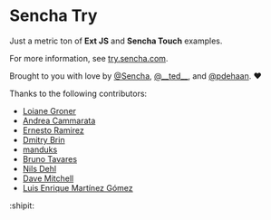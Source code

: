 # Sencha Try #

Just a metric ton of __Ext JS__ and __Sencha Touch__ examples.

For more information, see [try.sencha.com](http://try.sencha.com/).

Brought to you with love by [@Sencha](https://twitter.com/#!/sencha), [@\_\_ted\_\_](https://twitter.com/#!/__ted__), and [@pdehaan](https://twitter.com/#!/pdehaan). :heart:

Thanks to the following contributors: 
- [Loiane Groner](http://loianegroner.com/)
- [Andrea Cammarata](http://www.andreacammarata.com/)
- [Ernesto Ramirez](https://github.com/ErnestoR/)
- [Dmitry Brin](http://www.sencha.com/forum/member.php?106520-dbrin)
- [manduks](http://www.armando.mx/)
- [Bruno Tavares](http://bruno.tavares.me/)
- [Nils Dehl](http://nils-dehl.de/)
- [Dave Mitchell](http://bunchofstring.magnt.com/)
- [Luis Enrique Martínez Gómez](http://www.codetlan.com/)

:shipit:
